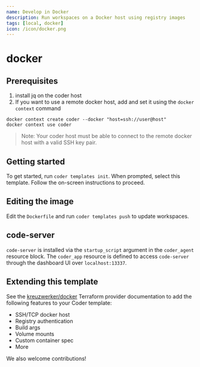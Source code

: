 ```yaml
---
name: Develop in Docker
description: Run workspaces on a Docker host using registry images
tags: [local, docker]
icon: /icon/docker.png
---
```


# docker

## Prerequisites

1. install jq on the coder host
2. If you want to use a remote docker host, add and set it using the `docker context` command

```shell
docker context create coder --docker "host=ssh://user@host"
docker context use coder
```

> Note: Your coder host must be able to connect to the remote docker host with a valid SSH key pair.

## Getting started

To get started, run `coder templates init`. When prompted, select this template.
Follow the on-screen instructions to proceed.

## Editing the image

Edit the `Dockerfile` and run `coder templates push` to update workspaces.

## code-server

`code-server` is installed via the `startup_script` argument in the `coder_agent`
resource block. The `coder_app` resource is defined to access `code-server` through
the dashboard UI over `localhost:13337`.

## Extending this template

See the [kreuzwerker/docker](https://registry.terraform.io/providers/kreuzwerker/docker) Terraform provider documentation to
add the following features to your Coder template:

- SSH/TCP docker host
- Registry authentication
- Build args
- Volume mounts
- Custom container spec
- More

We also welcome contributions!
